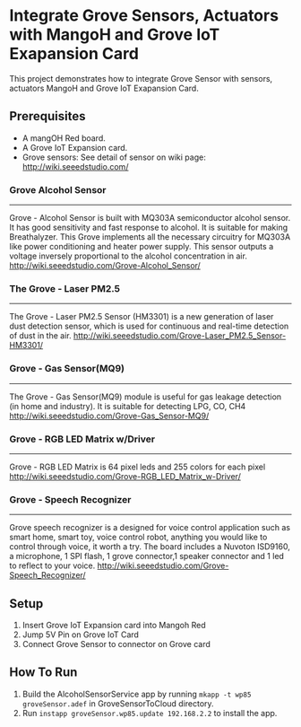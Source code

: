 # Integrate Grove Sensors, Actuators with MangoH and Grove IoT Exapansion Card

This project demonstrates how to integrate Grove Sensor with sensors, actuators MangoH and Grove IoT Exapansion Card.


## Prerequisites

* A mangOH Red board.
* A Grove IoT Expansion card.
* Grove sensors: See detail of sensor on wiki page: http://wiki.seeedstudio.com/ 

### Grove Alcohol Sensor
------------------
Grove - Alcohol Sensor is built with MQ303A semiconductor alcohol sensor. It has good sensitivity and fast response to alcohol. It is suitable for making Breathalyzer. This Grove implements all the necessary circuitry for MQ303A like power conditioning and heater power supply. This sensor outputs a voltage inversely proportional to the alcohol concentration in air.
http://wiki.seeedstudio.com/Grove-Alcohol_Sensor/

### The Grove - Laser PM2.5
------------------
The Grove - Laser PM2.5 Sensor (HM3301) is a new generation of laser dust detection sensor, which is used for continuous and real-time detection of dust in the air.
http://wiki.seeedstudio.com/Grove-Laser_PM2.5_Sensor-HM3301/

### Grove - Gas Sensor(MQ9)
------------------
The Grove - Gas Sensor(MQ9) module is useful for gas leakage detection (in home and industry). It is suitable for detecting LPG, CO, CH4
http://wiki.seeedstudio.com/Grove-Gas_Sensor-MQ9/

### Grove - RGB LED Matrix w/Driver
------------------
Grove - RGB LED Matrix is 64 pixel leds and 255 colors for each pixel  
http://wiki.seeedstudio.com/Grove-RGB_LED_Matrix_w-Driver/

### Grove - Speech Recognizer  
------------------
Grove speech recognizer is a designed for voice control application such as smart home, smart toy, voice control robot, anything you would like to control through voice, it worth a try. The board includes a Nuvoton ISD9160, a microphone, 1 SPI flash, 1 grove connector,1 speaker connector and 1 led to reflect to your voice.
http://wiki.seeedstudio.com/Grove-Speech_Recognizer/

## Setup
1. Insert Grove IoT Expansion card into Mangoh Red
1. Jump 5V Pin on Grove IoT Card
1. Connect Grove Sensor to connector on Grove card



## How To Run

1. Build the AlcoholSensorService app by running ```mkapp -t wp85 groveSensor.adef``` in GroveSensorToCloud directory.
1. Run ```instapp groveSensor.wp85.update 192.168.2.2``` to install the app.

